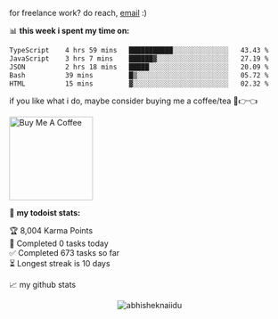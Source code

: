 for freelance work? do reach, [email](mailto:abhishknads.work@gmail.com) :)

📊 **this week i spent my time on:**
<!--START_SECTION:waka-->

```txt
TypeScript    4 hrs 59 mins   ███████████░░░░░░░░░░░░░░   43.43 %
JavaScript    3 hrs 7 mins    ██████▓░░░░░░░░░░░░░░░░░░   27.19 %
JSON          2 hrs 18 mins   █████░░░░░░░░░░░░░░░░░░░░   20.09 %
Bash          39 mins         █▒░░░░░░░░░░░░░░░░░░░░░░░   05.72 %
HTML          15 mins         ▓░░░░░░░░░░░░░░░░░░░░░░░░   02.32 %
```

<!--END_SECTION:waka-->

if you like what i do, maybe consider buying me a coffee/tea 🥺👉👈

<a href="https://www.buymeacoffee.com/abhisheknaiidu" target="_blank"><img src="https://cdn.buymeacoffee.com/buttons/v2/default-red.png" alt="Buy Me A Coffee" width="150" ></a>

🚧 **my todoist stats:**
<!-- TODO-IST:START -->
🏆  8,004 Karma Points           
🌸  Completed 0 tasks today           
✅  Completed 673 tasks so far           
⏳  Longest streak is 10 days
<!-- TODO-IST:END -->


📈 my github stats

<p align="center"> <img src="https://github-readme-stats.vercel.app/api?username=abhisheknaiidu&show_icons=true&theme=gotham" alt="abhisheknaiidu" />




